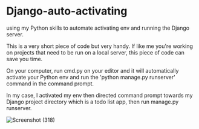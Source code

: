 # Django-auto-activating
using my Python skills to automate activating env and running the Django server.

This is a very short piece of code but very handy.
If like me you're working on projects that need to be run on a local server, this piece of code can save you time.

On your computer, run cmd.py on your editor and it will automatically activate your Python env and run the 'python manage.py runserver' command in the command prompt.

In my case, I activated my env then directed command prompt towards my Django project directory which is a todo list app, then run manage.py runserver.

![Screenshot (318)](https://github.com/SaeedSoleymani79/django-auto-activating/assets/110929202/56e0dc42-9068-4f87-b3a2-dd448cbce387)
